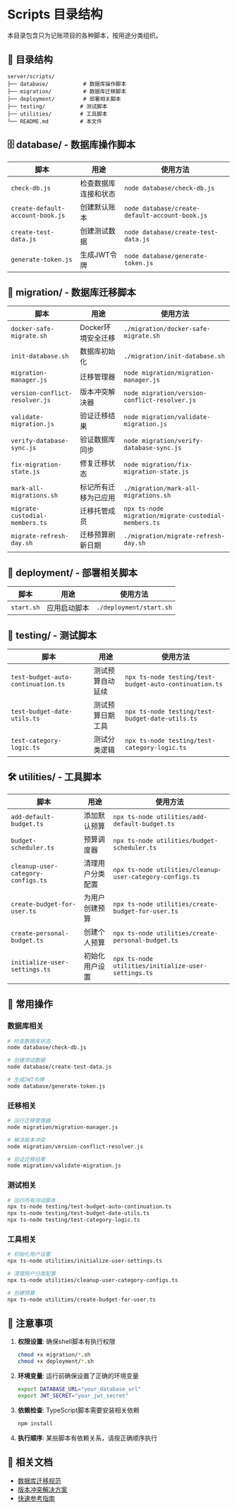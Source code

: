 # Scripts 目录结构

本目录包含只为记账项目的各种脚本，按用途分类组织。

## 📁 目录结构

```
server/scripts/
├── database/           # 数据库操作脚本
├── migration/          # 数据库迁移脚本
├── deployment/         # 部署相关脚本
├── testing/           # 测试脚本
├── utilities/         # 工具脚本
└── README.md          # 本文件
```

## 🗄️ database/ - 数据库操作脚本

| 脚本 | 用途 | 使用方法 |
|------|------|----------|
| `check-db.js` | 检查数据库连接和状态 | `node database/check-db.js` |
| `create-default-account-book.js` | 创建默认账本 | `node database/create-default-account-book.js` |
| `create-test-data.js` | 创建测试数据 | `node database/create-test-data.js` |
| `generate-token.js` | 生成JWT令牌 | `node database/generate-token.js` |

## 🔄 migration/ - 数据库迁移脚本

| 脚本 | 用途 | 使用方法 |
|------|------|----------|
| `docker-safe-migrate.sh` | Docker环境安全迁移 | `./migration/docker-safe-migrate.sh` |
| `init-database.sh` | 数据库初始化 | `./migration/init-database.sh` |
| `migration-manager.js` | 迁移管理器 | `node migration/migration-manager.js` |
| `version-conflict-resolver.js` | 版本冲突解决器 | `node migration/version-conflict-resolver.js` |
| `validate-migration.js` | 验证迁移结果 | `node migration/validate-migration.js` |
| `verify-database-sync.js` | 验证数据库同步 | `node migration/verify-database-sync.js` |
| `fix-migration-state.js` | 修复迁移状态 | `node migration/fix-migration-state.js` |
| `mark-all-migrations.sh` | 标记所有迁移为已应用 | `./migration/mark-all-migrations.sh` |
| `migrate-custodial-members.ts` | 迁移托管成员 | `npx ts-node migration/migrate-custodial-members.ts` |
| `migrate-refresh-day.sh` | 迁移预算刷新日期 | `./migration/migrate-refresh-day.sh` |

## 🚀 deployment/ - 部署相关脚本

| 脚本 | 用途 | 使用方法 |
|------|------|----------|
| `start.sh` | 应用启动脚本 | `./deployment/start.sh` |

## 🧪 testing/ - 测试脚本

| 脚本 | 用途 | 使用方法 |
|------|------|----------|
| `test-budget-auto-continuation.ts` | 测试预算自动延续 | `npx ts-node testing/test-budget-auto-continuation.ts` |
| `test-budget-date-utils.ts` | 测试预算日期工具 | `npx ts-node testing/test-budget-date-utils.ts` |
| `test-category-logic.ts` | 测试分类逻辑 | `npx ts-node testing/test-category-logic.ts` |

## 🛠️ utilities/ - 工具脚本

| 脚本 | 用途 | 使用方法 |
|------|------|----------|
| `add-default-budget.ts` | 添加默认预算 | `npx ts-node utilities/add-default-budget.ts` |
| `budget-scheduler.ts` | 预算调度器 | `npx ts-node utilities/budget-scheduler.ts` |
| `cleanup-user-category-configs.ts` | 清理用户分类配置 | `npx ts-node utilities/cleanup-user-category-configs.ts` |
| `create-budget-for-user.ts` | 为用户创建预算 | `npx ts-node utilities/create-budget-for-user.ts` |
| `create-personal-budget.ts` | 创建个人预算 | `npx ts-node utilities/create-personal-budget.ts` |
| `initialize-user-settings.ts` | 初始化用户设置 | `npx ts-node utilities/initialize-user-settings.ts` |

## 🔧 常用操作

### 数据库相关

```bash
# 检查数据库状态
node database/check-db.js

# 创建测试数据
node database/create-test-data.js

# 生成JWT令牌
node database/generate-token.js
```

### 迁移相关

```bash
# 运行迁移管理器
node migration/migration-manager.js

# 解决版本冲突
node migration/version-conflict-resolver.js

# 验证迁移结果
node migration/validate-migration.js
```

### 测试相关

```bash
# 运行所有测试脚本
npx ts-node testing/test-budget-auto-continuation.ts
npx ts-node testing/test-budget-date-utils.ts
npx ts-node testing/test-category-logic.ts
```

### 工具相关

```bash
# 初始化用户设置
npx ts-node utilities/initialize-user-settings.ts

# 清理用户分类配置
npx ts-node utilities/cleanup-user-category-configs.ts

# 创建预算
npx ts-node utilities/create-budget-for-user.ts
```

## 📝 注意事项

1. **权限设置**: 确保shell脚本有执行权限
   ```bash
   chmod +x migration/*.sh
   chmod +x deployment/*.sh
   ```

2. **环境变量**: 运行前确保设置了正确的环境变量
   ```bash
   export DATABASE_URL="your_database_url"
   export JWT_SECRET="your_jwt_secret"
   ```

3. **依赖检查**: TypeScript脚本需要安装相关依赖
   ```bash
   npm install
   ```

4. **执行顺序**: 某些脚本有依赖关系，请按正确顺序执行

## 🔗 相关文档

- [数据库迁移规范](../../docs/DATABASE_MIGRATION_STANDARDS.md)
- [版本冲突解决方案](../../docs/VERSION_CONFLICT_RESOLUTION.md)
- [快速参考指南](../../docs/QUICK_REFERENCE.md)
